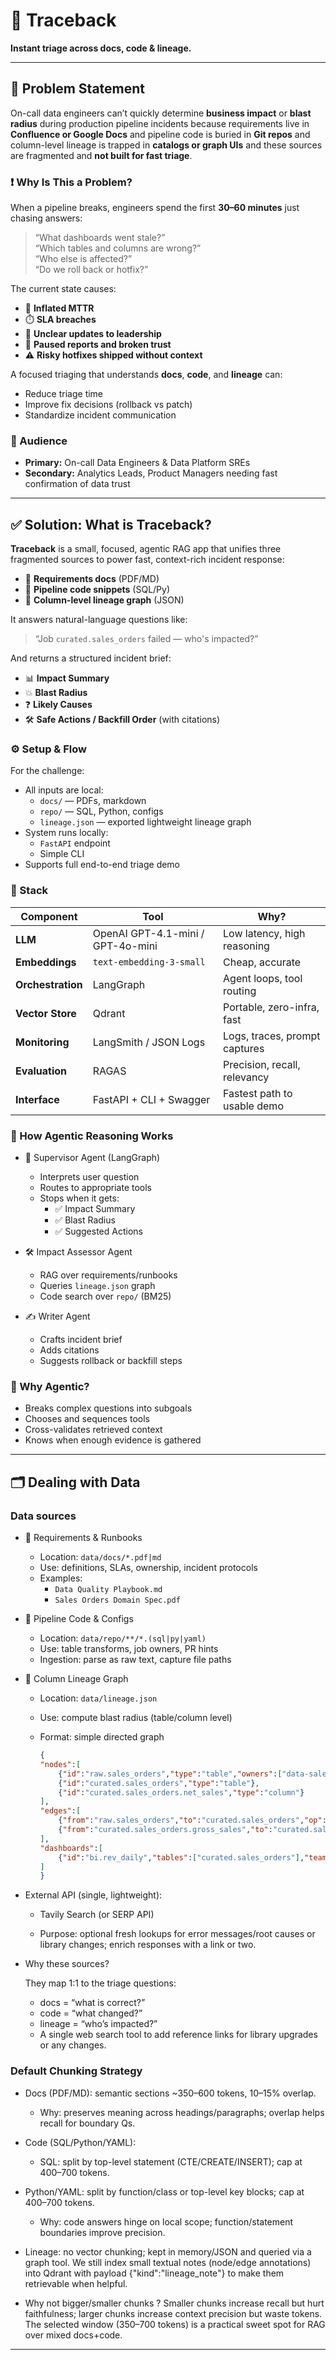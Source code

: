 # 🚨 Traceback  
**Instant triage across docs, code & lineage.**

---

## 🧩 Problem Statement

On-call data engineers can’t quickly determine **business impact** or **blast radius** during production pipeline incidents because requirements live in **Confluence or Google Docs** and pipeline code is buried in **Git repos** and column-level lineage is trapped in **catalogs or graph UIs** and these sources are fragmented and **not built for fast triage**.

### ❗ Why Is This a Problem?

When a pipeline breaks, engineers spend the first **30–60 minutes** just chasing answers:

> “What dashboards went stale?”  
> “Which tables and columns are wrong?”  
> “Who else is affected?”  
> “Do we roll back or hotfix?”

The current state causes:

- 🔁 **Inflated MTTR**  
- ⏱️ **SLA breaches**  
- 📣 **Unclear updates to leadership**  
- 🛑 **Paused reports and broken trust**  
- ⚠️ **Risky hotfixes shipped without context**

A focused triaging that understands **docs**, **code**, and **lineage** can:

- Reduce triage time  
- Improve fix decisions (rollback vs patch)  
- Standardize incident communication

### 🎯 Audience

- **Primary:** On-call Data Engineers & Data Platform SREs  
- **Secondary:** Analytics Leads, Product Managers needing fast confirmation of data trust

---

## ✅ Solution: What is Traceback?

**Traceback** is a small, focused, agentic RAG app that unifies three fragmented sources to power fast, context-rich incident response:

- 📄 **Requirements docs** (PDF/MD)  
- 🧾 **Pipeline code snippets** (SQL/Py)  
- 🧬 **Column-level lineage graph** (JSON)

It answers natural-language questions like:

> “Job `curated.sales_orders` failed — who's impacted?”

And returns a structured incident brief:

- 📊 **Impact Summary**  
- 💥 **Blast Radius**  
- ❓ **Likely Causes**  
- 🛠️ **Safe Actions / Backfill Order** (with citations)



### ⚙️ Setup & Flow

For the challenge:

- All inputs are local:
  - `docs/` — PDFs, markdown  
  - `repo/` — SQL, Python, configs  
  - `lineage.json` — exported lightweight lineage graph
- System runs locally:
  - `FastAPI` endpoint  
  - Simple CLI
- Supports full end-to-end triage demo


### 🧰 Stack

| Component       | Tool                      | Why? |
|----------------|---------------------------|------|
| **LLM**         | OpenAI GPT-4.1-mini / GPT-4o-mini | Low latency, high reasoning |
| **Embeddings**  | `text-embedding-3-small`  | Cheap, accurate |
| **Orchestration** | LangGraph              | Agent loops, tool routing |
| **Vector Store**| Qdrant                    | Portable, zero-infra, fast |
| **Monitoring**  | LangSmith / JSON Logs     | Logs, traces, prompt captures |
| **Evaluation**  | RAGAS                     | Precision, recall, relevancy |
| **Interface**   | FastAPI + CLI + Swagger   | Fastest path to usable demo |


### 🧠 How Agentic Reasoning Works

- 🔁 Supervisor Agent (LangGraph)
    - Interprets user question
    - Routes to appropriate tools
    - Stops when it gets:
        - ✅ Impact Summary
        - ✅ Blast Radius
        - ✅ Suggested Actions

- 🛠️ Impact Assessor Agent
    - RAG over requirements/runbooks
    - Queries `lineage.json` graph
    - Code search over `repo/` (BM25)

- ✍️ Writer Agent
    - Crafts incident brief
    - Adds citations
    - Suggests rollback or backfill steps

### 🤖 Why Agentic?

- Breaks complex questions into subgoals  
- Chooses and sequences tools  
- Cross-validates retrieved context  
- Knows when enough evidence is gathered

---

## 🗂️ Dealing with Data

### Data sources
- 📄 Requirements & Runbooks

    - Location: `data/docs/*.pdf|md`  
    - Use: definitions, SLAs, ownership, incident protocols  
    - Examples:  
        - `Data Quality Playbook.md`  
        - `Sales Orders Domain Spec.pdf`

- 🧾 Pipeline Code & Configs

    - Location: `data/repo/**/*.(sql|py|yaml)`  
    - Use: table transforms, job owners, PR hints  
    - Ingestion: parse as raw text, capture file paths

- 🧬 Column Lineage Graph

    - Location: `data/lineage.json`  
    - Use: compute blast radius (table/column level)  
    - Format: simple directed graph

        ```json
        {
        "nodes":[
            {"id":"raw.sales_orders","type":"table","owners":["data-sales"]},
            {"id":"curated.sales_orders","type":"table"},
            {"id":"curated.sales_orders.net_sales","type":"column"}
        ],
        "edges":[
            {"from":"raw.sales_orders","to":"curated.sales_orders","op":"clean+join"},
            {"from":"curated.sales_orders.gross_sales","to":"curated.sales_orders.net_sales","op":"subtract_refunds"}
        ],
        "dashboards":[
            {"id":"bi.rev_daily","tables":["curated.sales_orders"],"teams":["Merch","Finance"]}
        ]
        }

        ```
- External API (single, lightweight):

    - Tavily Search (or SERP API)

    - Purpose: optional fresh lookups for error messages/root causes or library changes; enrich responses with a link or two.

- Why these sources?

    They map 1:1 to the triage questions: 
    - docs = “what is correct?”
    - code = “what changed?”
    - lineage = “who’s impacted?”
    - A single web search tool to add reference links for library upgrades or any changes.

### Default Chunking Strategy
- Docs (PDF/MD): semantic sections ~350–600 tokens, 10–15% overlap.

    - Why: preserves meaning across headings/paragraphs; overlap helps recall for boundary Qs.

- Code (SQL/Python/YAML):

    - SQL: split by top-level statement (CTE/CREATE/INSERT); cap at 400–700 tokens.

- Python/YAML: split by function/class or top-level key blocks; cap at 400–700 tokens.

    - Why: code answers hinge on local scope; function/statement boundaries improve precision.

- Lineage: no vector chunking; kept in memory/JSON and queried via a graph tool. We still index small textual notes (node/edge annotations) into Qdrant with payload {"kind":"lineage_note"} to make them retrievable when helpful.

- Why not bigger/smaller chunks ? Smaller chunks increase recall but hurt faithfulness; larger chunks increase context precision but waste tokens. The selected window (350–700 tokens) is a practical sweet spot for RAG over mixed docs+code.
---



